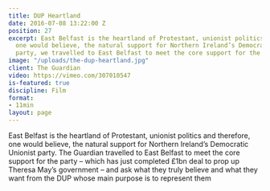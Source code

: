 ```yaml
---
title: DUP Heartland
date: 2016-07-08 13:22:00 Z
position: 27
excerpt: East Belfast is the heartland of Protestant, unionist politics and therefore,
  one would believe, the natural support for Northern Ireland’s Democratic Unionist
  party, we travelled to East Belfast to meet the core support for the party.
image: "/uploads/the-dup-heartland.jpg"
client: The Guardian
video: https://vimeo.com/307010547
is-featured: true
discipline: Film
format:
- 11min
layout: page
---
```


East Belfast is the heartland of Protestant, unionist politics and therefore, one would believe, the natural support for Northern Ireland’s Democratic Unionist party. The Guardian travelled to East Belfast to meet the core support for the party – which has just completed £1bn deal to prop up Theresa May’s government – and ask what they truly believe and what they want from the DUP whose main purpose is to represent them